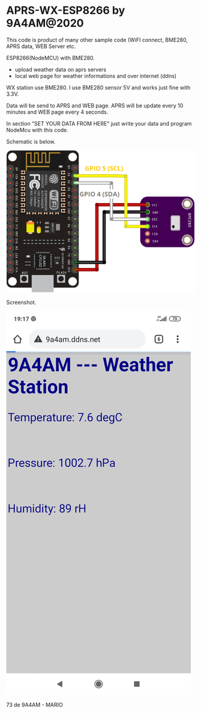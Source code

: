 # APRS-WX-ESP8266 by 9A4AM@2020
This code is product of many other sample code  (WiFI connect, BME280, APRS data, WEB Server etc.

ESP8266(NodeMCU) with BME280.
- upload weather data on aprs servers
- local web page for weather informations and over internet (ddns)

WX station use BME280.
I use BME280 sensor 5V and works just fine with 3.3V.

Data will be send to APRS and WEB page.
APRS will be update every 10 minutes and WEB page every 4 seconds.


In section "SET YOUR DATA FROM HERE" just write your data and program NodeMcu with this code.

Schematic is below.

![alt text](https://github.com/9A4AM/APRS-WX-ESP8266/blob/main/ESP8266-BME280-Arduino-IDE.png?raw=true)


Screenshot.

![alt text](https://github.com/9A4AM/APRS-WX-ESP8266/blob/main/Screenshot.jpg?raw=true)

73 de 9A4AM - MARIO
